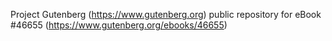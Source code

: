 Project Gutenberg (https://www.gutenberg.org) public repository for eBook #46655 (https://www.gutenberg.org/ebooks/46655)
